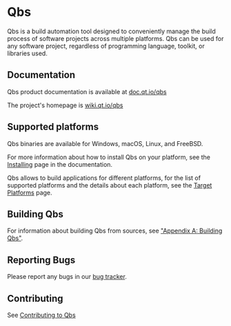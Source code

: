 # Qbs

Qbs is a build automation tool designed to conveniently manage the build
process of software projects across multiple platforms. Qbs can be used for any
software project, regardless of programming language, toolkit, or libraries used.

## Documentation

Qbs product documentation is available at [doc.qt.io/qbs](http://doc.qt.io/qbs/index.html)

The project's homepage is [wiki.qt.io/qbs](http://wiki.qt.io/qbs)

## Supported platforms

Qbs binaries are available for Windows, macOS, Linux, and FreeBSD.

For more information about how to install Qbs on your platform, see the
[Installing](https://doc.qt.io/qbs/installing.html) page in the documentation.

Qbs allows to build applications for different platforms, for the list of
supported platforms and the details about each platform, see the
[Target Platforms](https://doc.qt.io/qbs/platforms.html) page.

## Building Qbs

For information about building Qbs from sources, see
["Appendix A: Building Qbs"](http://doc.qt.io/qbs/building-qbs.html).

## Reporting Bugs

Please report any bugs in our [bug tracker](https://bugreports.qt.io/browse/QBS).

## Contributing

See [Contributing to Qbs](CONTRIBUTING.md)

